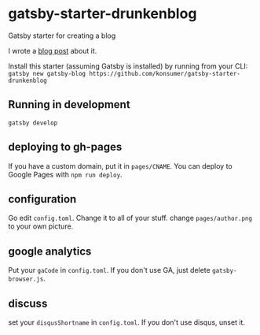 # gatsby-starter-drunkenblog
Gatsby starter for creating a blog

I wrote a [blog post](http://blog.jetboystudio.com/articles/gatsby) about it.

Install this starter (assuming Gatsby is installed) by running from your CLI:
`gatsby new gatsby-blog https://github.com/konsumer/gatsby-starter-drunkenblog`

## Running in development
`gatsby develop`

## deploying to gh-pages

If you have a custom domain, put it in `pages/CNAME`. You can deploy to Google Pages with `npm run deploy`.


## configuration

Go edit `config.toml`. Change it to all of your stuff. change `pages/author.png` to your own picture.

## google analytics
Put your `gaCode` in `config.toml`. If you don't use GA, just delete `gatsby-browser.js`.

## discuss

set your `disqusShortname` in `config.toml`. If you don't use disqus, unset it.